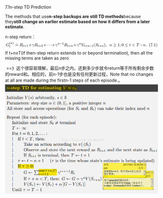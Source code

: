 7.1n-step TD Prediction

The methods that use**n-step backups are still TD methods**because they**still change an earlier estimate based on how it differs from a later estimate**.

n-step return：![](/assets/multi-steps-bootstraping1.png)If t+n≥T\(if then-step return extends to or beyond termination\), then all the missing terms are taken as zero

 ==》这个很容易理解，最后n步之内，还剩多少步就令return等于所有剩余步数的reward和。相应的，前n-1步也是没有任何更新过程，Note that no changes at all are made during the firstn-1 steps of each episode.。![](/assets/multi-bootstraping2.png)

